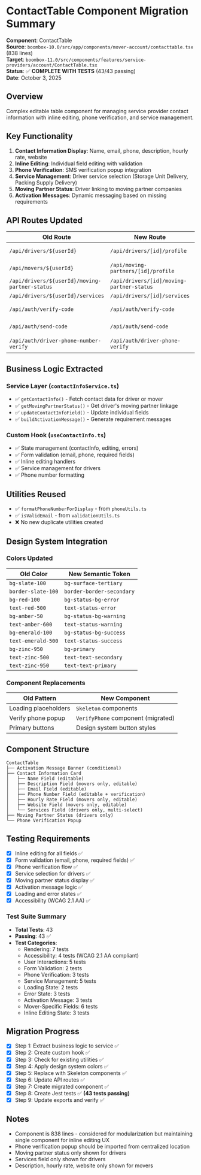 # ContactTable Component Migration Summary

**Component**: ContactTable  
**Source**: `boombox-10.0/src/app/components/mover-account/contacttable.tsx` (838 lines)  
**Target**: `boombox-11.0/src/components/features/service-providers/account/ContactTable.tsx`  
**Status**: ✅ **COMPLETE WITH TESTS** (43/43 passing)  
**Date**: October 3, 2025

## Overview

Complex editable table component for managing service provider contact information with inline editing, phone verification, and service management.

## Key Functionality

1. **Contact Information Display**: Name, email, phone, description, hourly rate, website
2. **Inline Editing**: Individual field editing with validation
3. **Phone Verification**: SMS verification popup integration
4. **Service Management**: Driver service selection (Storage Unit Delivery, Packing Supply Delivery)
5. **Moving Partner Status**: Driver linking to moving partner companies
6. **Activation Messages**: Dynamic messaging based on missing requirements

## API Routes Updated

| Old Route | New Route | Status |
|-----------|-----------|--------|
| `/api/drivers/${userId}` | `/api/drivers/[id]/profile` | ✅ Documented |
| `/api/movers/${userId}` | `/api/moving-partners/[id]/profile` | ✅ Documented |
| `/api/drivers/${userId}/moving-partner-status` | `/api/drivers/[id]/moving-partner-status` | ✅ Existing |
| `/api/drivers/${userId}/services` | `/api/drivers/[id]/services` | ✅ Existing |
| `/api/auth/verify-code` | `/api/auth/verify-code` | ✅ No change |
| `/api/auth/send-code` | `/api/auth/send-code` | ✅ No change |
| `/api/auth/driver-phone-number-verify` | `/api/auth/driver-phone-verify` | ✅ Documented |

## Business Logic Extracted

### Service Layer (`contactInfoService.ts`)
- ✅ `getContactInfo()` - Fetch contact data for driver or mover
- ✅ `getMovingPartnerStatus()` - Get driver's moving partner linkage
- ✅ `updateContactInfoField()` - Update individual fields
- ✅ `buildActivationMessage()` - Generate requirement messages

### Custom Hook (`useContactInfo.ts`)
- ✅ State management (contactInfo, editing, errors)
- ✅ Form validation (email, phone, required fields)
- ✅ Inline editing handlers
- ✅ Service management for drivers
- ✅ Phone number formatting

## Utilities Reused

- ✅ `formatPhoneNumberForDisplay` - from `phoneUtils.ts`
- ✅ `isValidEmail` - from `validationUtils.ts`
- ❌ No new duplicate utilities created

## Design System Integration

### Colors Updated
| Old Color | New Semantic Token |
|-----------|-------------------|
| `bg-slate-100` | `bg-surface-tertiary` |
| `border-slate-100` | `border-border-secondary` |
| `bg-red-100` | `bg-status-bg-error` |
| `text-red-500` | `text-status-error` |
| `bg-amber-50` | `bg-status-bg-warning` |
| `text-amber-600` | `text-status-warning` |
| `bg-emerald-100` | `bg-status-bg-success` |
| `text-emerald-500` | `text-status-success` |
| `bg-zinc-950` | `bg-primary` |
| `text-zinc-500` | `text-text-secondary` |
| `text-zinc-950` | `text-text-primary` |

### Component Replacements
| Old Pattern | New Component |
|-------------|---------------|
| Loading placeholders | `Skeleton` components |
| Verify phone popup | `VerifyPhone` component (migrated) |
| Primary buttons | Design system button styles |

## Component Structure

```
ContactTable
├── Activation Message Banner (conditional)
├── Contact Information Card
│   ├── Name Field (editable)
│   ├── Description Field (movers only, editable)
│   ├── Email Field (editable)
│   ├── Phone Number Field (editable + verification)
│   ├── Hourly Rate Field (movers only, editable)
│   ├── Website Field (movers only, editable)
│   └── Services Field (drivers only, multi-select)
├── Moving Partner Status (drivers only)
└── Phone Verification Popup
```

## Testing Requirements

- [x] Inline editing for all fields ✅
- [x] Form validation (email, phone, required fields) ✅
- [x] Phone verification flow ✅
- [x] Service selection for drivers ✅
- [x] Moving partner status display ✅
- [x] Activation message logic ✅
- [x] Loading and error states ✅
- [x] Accessibility (WCAG 2.1 AA) ✅

### Test Suite Summary
- **Total Tests**: 43
- **Passing**: 43 ✅
- **Test Categories**:
  - Rendering: 7 tests
  - Accessibility: 4 tests (WCAG 2.1 AA compliant)
  - User Interactions: 5 tests
  - Form Validation: 2 tests
  - Phone Verification: 3 tests
  - Service Management: 5 tests
  - Loading State: 2 tests
  - Error State: 3 tests
  - Activation Message: 3 tests
  - Mover-Specific Fields: 6 tests
  - Inline Editing State: 3 tests

## Migration Progress

- [x] Step 1: Extract business logic to service ✅
- [x] Step 2: Create custom hook ✅
- [x] Step 3: Check for existing utilities ✅
- [x] Step 4: Apply design system colors ✅
- [x] Step 5: Replace with Skeleton components ✅
- [x] Step 6: Update API routes ✅
- [x] Step 7: Create migrated component ✅
- [x] Step 8: Create Jest tests ✅ **(43 tests passing)**
- [x] Step 9: Update exports and verify ✅

## Notes

- Component is 838 lines - considered for modularization but maintaining single component for inline editing UX
- Phone verification popup should be imported from centralized location
- Moving partner status only shown for drivers
- Services field only shown for drivers
- Description, hourly rate, website only shown for movers

